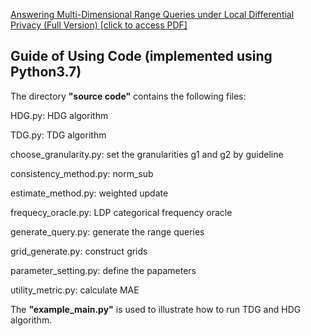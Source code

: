 <!-- # Answering Multi-Dimensional Range Queries under Local Differential Privacy -->



[Answering Multi-Dimensional Range Queries under Local Differential Privacy (Full Version) [click to access PDF]](https://github.com/YangJianyu-bupt/privmdr/blob/master/Answering%20Multi-Dimensional%20Range%20Queries%20under%20Local%20Differential%20Privacy%20(Full%20Version).pdf)





## Guide of Using Code (implemented using Python3.7)


The directory **"source code"** contains the following files:

HDG.py: HDG algorithm

TDG.py: TDG algorithm

choose_granularity.py: set the granularities g1 and g2 by guideline

consistency_method.py: norm_sub

estimate_method.py: weighted update

frequecy_oracle.py: LDP categorical frequency oracle

generate_query.py: generate the range queries

grid_generate.py: construct grids

parameter_setting.py: define the papameters

utility_metric.py: calculate MAE


The **"example_main.py"** is used to illustrate how to run TDG and HDG algorithm.
 






